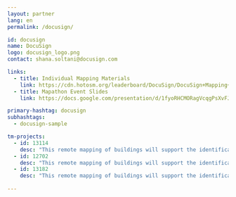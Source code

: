 ```yaml
---
layout: partner
lang: en
permalink: /docusign/

id: docusign
name: DocuSign
logo: docusign_logo.png
contact: shana.soltani@docusign.com

links:
  - title: Individual Mapping Materials
    link: https://cdn.hotosm.org/leaderboard/DocuSign/DocuSign+Mapping+how+to+guide.pdf
  - title: Mapathon Event Slides
    link: https://docs.google.com/presentation/d/1fyoRHCMORagVcqgPsXvFJbu7-ZW0KZOrrywAMTBr0jw/edit?usp=sharing

primary-hashtag: docusign
subhashtags:
  - docusign-sample

tm-projects:
  - id: 13114
    desc: "This remote mapping of buildings will support the identification and characterization of settlements, as well as the implementation of planned activities and largely the generation of data for humanitarian activities."
  - id: 12702
    desc: "This remote mapping of buildings will support the identification and characterization of settlements, as well as the implementation of planned activities and largely the generation of data for humanitarian activities."
  - id: 13182
    desc: "This remote mapping of buildings will support the identification and characterization of settlements, as well as the implementation of planned activities and largely the generation of data for humanitarian activities."
    
---
```

